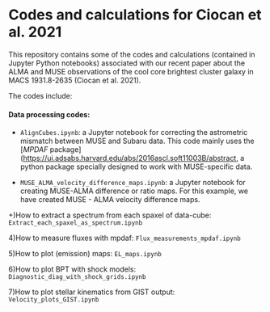 # Codes and calculations for Ciocan et al. 2021 

This repository contains some of the codes and calculations (contained in Jupyter Python notebooks) associated with our recent paper about the ALMA and MUSE observations of the cool core brightest cluster galaxy in MACS 1931.8-2635 (Ciocan et al. 2021).  

The codes include:

#### Data processing codes:

+ `AlignCubes.ipynb`: a Jupyter notebook for correcting the astrometric mismatch between MUSE and Subaru data. This code mainly uses the [_MPDAF_ package](https://ui.adsabs.harvard.edu/abs/2016ascl.soft11003B/abstract, a python package specially designed to work with MUSE-specific data.

+ `MUSE_ALMA_velocity_difference_maps.ipynb`: a Jupyter notebook for creating MUSE-ALMA difference or ratio maps. For this example, we have created MUSE - ALMA velocity difference maps. 

+)How to extract a spectrum from each spaxel of data-cube: `Extract_each_spaxel_as_spectrum.ipynb`

4)How to measure fluxes with mpdaf: `Flux_measurements_mpdaf.ipynb`

5)How to plot (emission) maps: `EL_maps.ipynb`

6)How to plot BPT with shock models: `Diagnostic_diag_with_shock_grids.ipynb`

7)How to plot stellar kinematics from GIST output: `Velocity_plots_GIST.ipynb`



